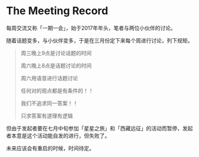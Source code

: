# The Meeting Record

每周交流又称「一期一会」，始于2017年年头，笔者与两位小伙伴的讨论。

随着话题变多，与小伙伴变多，于是在三月份定下来每个周进行讨论，列下规矩。

> 周三晚上9点是讨论话题的时间
>
> 周六晚上8点是话题讨论的时间
>
> 周六用语音进行话题讨论
>
> 任何对的观点都是有条件的！！
>
> 我们不追求同一答案！！
>
> 只求答案有道理有逻辑

但由于发起者要在七月中旬参加「星星之旅」和「西藏远征」的活动而暂停，发起者本意是这个活动能自发的进行，但失败了。

未来应该会有重启的时候，时间待定。

